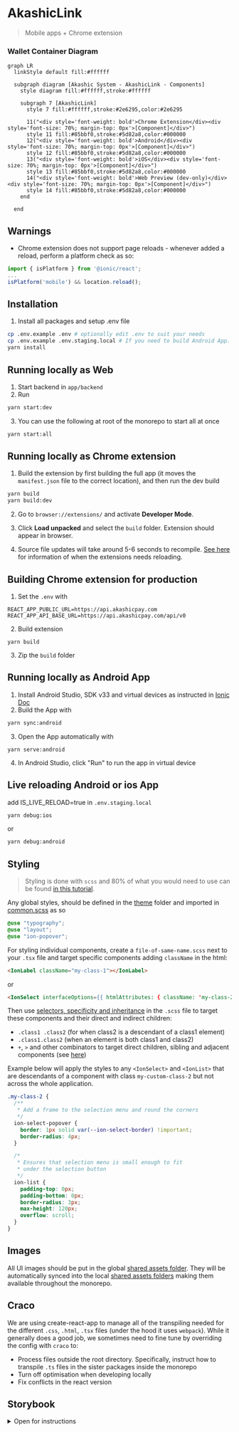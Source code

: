 # AkashicLink

> Mobile apps + Chrome extension

### Wallet Container Diagram

```mermaid
graph LR
  linkStyle default fill:#ffffff

  subgraph diagram [Akashic System - AkashicLink - Components]
    style diagram fill:#ffffff,stroke:#ffffff

    subgraph 7 [AkashicLink]
      style 7 fill:#ffffff,stroke:#2e6295,color:#2e6295

      11("<div style='font-weight: bold'>Chrome Extension</div><div style='font-size: 70%; margin-top: 0px'>[Component]</div>")
      style 11 fill:#85bbf0,stroke:#5d82a8,color:#000000
      12("<div style='font-weight: bold'>Android</div><div style='font-size: 70%; margin-top: 0px'>[Component]</div>")
      style 12 fill:#85bbf0,stroke:#5d82a8,color:#000000
      13("<div style='font-weight: bold'>iOS</div><div style='font-size: 70%; margin-top: 0px'>[Component]</div>")
      style 13 fill:#85bbf0,stroke:#5d82a8,color:#000000
      14("<div style='font-weight: bold'>Web Preview (dev-only)</div><div style='font-size: 70%; margin-top: 0px'>[Component]</div>")
      style 14 fill:#85bbf0,stroke:#5d82a8,color:#000000
    end

  end
```

## Warnings

- Chrome extension does not support page reloads - whenever added a reload, perform a platform check as so:

```ts
import { isPlatform } from '@ionic/react';
...
isPlatform('mobile') && location.reload();
```

## Installation

1. Install all packages and setup .env file

```sh
cp .env.example .env # optionally edit .env to suit your needs
cp .env.example .env.staging.local # If you need to build Android App. Copy as .env.production.local for production env
yarn install
```

## Running locally as Web

1. Start backend in `app/backend`
2. Run

```sh
yarn start:dev
```

3. You can use the following at root of the monorepo to start all at once

```sh
yarn start:all
```

## Running locally as Chrome extension

1. Build the extension by first building the full app (it moves the `manifest.json` file to the correct location), and then run the dev build

```sh
yarn build
yarn build:dev
```

2. Go to `browser://extensions/` and activate **Developer Mode**.

3. Click **Load unpacked** and select the `build` folder. Extension should appear in browser.

4. Source file updates will take around 5-6 seconds to recompile. [See here](https://developer.chrome.com/docs/extensions/mv3/getstarted/development-basics/#reload) for information of when the extensions needs reloading.

## Building Chrome extension for production

1. Set the `.env` with

```text
REACT_APP_PUBLIC_URL=https://api.akashicpay.com
REACT_APP_API_BASE_URL=https://api.akashicpay.com/api/v0
```

2. Build extension

```shell
yarn build
```

3. Zip the `build` folder

## Running locally as Android App

1. Install Android Studio, SDK v33 and virtual devices as instructed in [Ionic Doc](https://ionicframework.com/docs/v6/developing/android)
2. Build the App with

```sh
yarn sync:android
```

3. Open the App automatically with

```shell
yarn serve:android
```

4. In Android Studio, click "Run" to run the app in virtual device

## Live reloading Android or ios App

add IS_LIVE_RELOAD=true in `.env.staging.local`

```sh
yarn debug:ios
```

or

```sh
yarn debug:android
```

## Styling

> Styling is done with `scss` and 80% of what you would need to use can be found [in this tutorial](https://sass-lang.com/guide/#variables).

Any global styles, should be defined in the [theme](./src/theme/) folder and imported in [common.scss](./src/theme/common.scss) as so

```scss
@use "typography";
@use "layout";
@use "ion-popover";
```

For styling individual components, create a `file-of-same-name.scss` next to your `.tsx` file and target specific components adding `className` in the html:

```html
<IonLabel className="my-class-1"></IonLabel>
```

or

```html
<IonSelect interfaceOptions={{ htmlAttributes: { className: 'my-class-2'}}}>
```

Then use [selectors, specificity and inheritance](https://developer.mozilla.org/en-US/docs/Learn/CSS/Building_blocks/Cascade_and_inheritance) in the `.scss` file to target these components and their direct and indirect children:

- `.class1 .class2` (for when class2 is a descendant of a class1 element)
- `.class1.class2` (when an element is both class1 and class2)
- `+`, `>` and other combinators to target direct children, sibling and adjacent components (see [here](https://developer.mozilla.org/en-US/docs/Learn/CSS/Building_blocks/Selectors/Combinators))

Example below will apply the styles to any `<IonSelect>` and `<IonList>` that are descendants of a component with class `my-custom-class-2` but not across the whole application.

```scss
.my-class-2 {
  /**
   * Add a frame to the selection menu and round the corners
   */
  ion-select-popover {
    border: 1px solid var(--ion-select-border) !important;
    border-radius: 4px;
  }

  /*
   * Ensures that selection menu is small enough to fit
   * under the selection button
   */
  ion-list {
    padding-top: 0px;
    padding-bottom: 0px;
    border-radius: 3px;
    max-height: 120px;
    overflow: scroll;
  }
}
```

## Images

All UI images should be put in the global [shared assets folder](../../static/assets/).
They will be automatically synced into the local [shared assets folders](./public//shared-assets/)
making them available throughout the monorepo.

## Craco

We are using create-react-app to manage all of the transpiling needed for the different `.css`, `.html`, `.tsx` files (under the hood it uses `webpack`). While it generally does a good job, we sometimes need to fine tune by overriding the config with `craco` to:

- Process files outside the root directory. Specifically, instruct how to transpile `.ts` files in the sister packages inside the monorepo
- Turn off optimisation when developing locally
- Fix conflicts in the react version

## Storybook

<details>
<summary>Open for instructions</summary>
 
1. Create your stories in the `./storybook/stories/` folder using the following template:

```tsx
import type { Meta, StoryObj } from "@storybook/react";

import { YOURCOMPONENT } from "../../src/YOUR-FOLDER";

const meta: Meta<typeof BackButton> = {
  title: "SUBTREENAME",
  component: YOURCOMPONENT,
};
export default meta;
type Story = StoryObj<typeof YOURCOMPONENT>;

export const Story1: Story = {};
export const Story2: Story = {};
export const Story3: Story = {};
```

2. To customise the mock requests for each story, add a mock service worker (to either the meta or the individual stories)

```ts
export const Story1: Story = {
  parameters: {
    msw: {
      handlers: {
        GROUPNAME: [MOCK_REST_IMPLEMENTATIONg],
      },
    },
  },
};
```

3. To customise the context that a component receives, specify the context e.g.

```ts
import { LocalAccountContext } from '../../src/components/PreferenceProvider';

export const Story1: Story = {
  decorators: [
    withReactContext({
      Context: IMPORT_CONTEXT_FROM ../../src/components/PreferenceProvide,r
      initialState: {
        localAccounts: [{
          identity: "mock-identity",
          username: "mock-username"
        }]
      },
    })
  ],
};
```

4. To customise the path that the component is placed on, use the `withMockPath` decorator. Normally you would apply this to the `meta` object

```ts
import { akashicPayPath } from "../../src/routing/navigation-tabs";
import { urls } from "../../src/constants/urls";
import { withMockPath } from "../utils/mock-path";

const meta: Meta<typeof DashboardComponent> = {
  title: "Pages",
  component: DashboardComponent,
  decorators: [withMockPath(akashicPayPath(urls.loggedFunction))],
};
```

</details>
